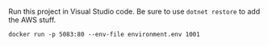 Run this project in Visual Studio code. Be sure to use `dotnet restore` to add the AWS stuff.

`docker run -p 5083:80 --env-file environment.env 1001`